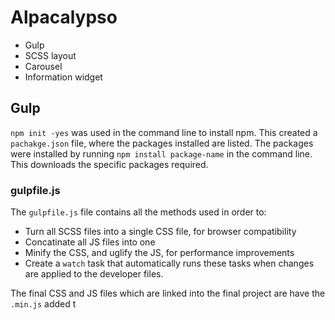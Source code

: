 # Alpacalypso
- Gulp
- SCSS layout
- Carousel
- Information widget

## Gulp
`npm init -yes` was used in the command line to install npm. This created a `pachakge.json` file, where the packages installed are listed.
The packages were installed by running `npm install package-name` in the command line. This downloads the specific packages required.

### gulpfile.js
The `gulpfile.js` file contains all the methods used in order to:
- Turn all SCSS files into a single CSS file, for browser compatibility
- Concatinate all JS files into one
- Minify the CSS, and uglify the JS, for performance improvements
- Create a `watch` task that automatically runs these tasks when changes are applied to the developer files.

The final CSS and JS files which are linked into the final project are have the `.min.js` added t